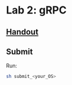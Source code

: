 # Lab 2: gRPC

## [Handout](https://docs.google.com/document/d/1XTApf12rOOX91Vsx0PbopdD9-TZGlNsde5-W6ob4urY/edit?usp=sharing)

## Submit

Run: 
```bash
sh submit_<your_OS>
```